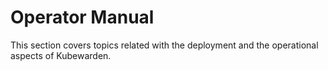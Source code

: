 # Operator Manual

This section covers topics related with the deployment and the operational
aspects of Kubewarden.
